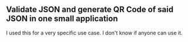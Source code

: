 ## Validate JSON and generate QR Code of said JSON in one small application
I used this for a very specific use case. I don't know if anyone can use it.